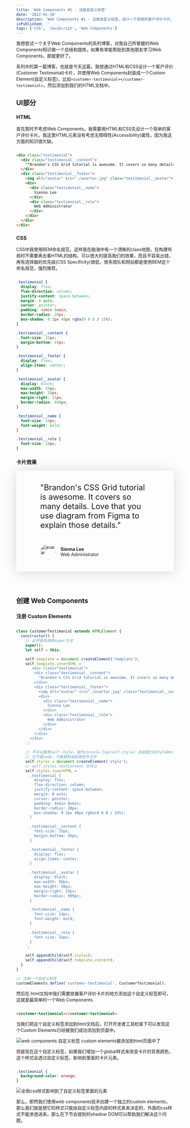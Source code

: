 ```yaml
---
title: 'Web Components #1 - 注册自定义标签'
date: '2022-01-18'
description: 'Web Components #1 - 注册自定义标签，设计一个简答的客户评价卡片，并使用web components构建一个自定义标签(custom elements)'
isPublished: ''
tags: ['CSS', 'JavaScript', 'Web Components']
---
```


我想尝试一个关于Web Components的系列博客，对我自己所掌握的Web Components知识做一个总结和提炼，如果有幸能帮助到其他朋友学习Web Components，那就更好了。

系列中的第一篇博客，也就是今天这篇，我想通过HTML和CSS设计一个客户评价(Customer Testimonial)卡片，并使用Web Components封装成一个Custom Element(自定义标签)，比如`<customer-testimonial></customer-testimonial>`，然后添加到我们的HTML文档中。

## UI部分

### HTML

首先暂时不考虑Web Components，我需要用HTML和CSS先设计一个简单的客户评价卡片。我这里HTML元素没有考虑无障碍性(Accessibility)属性，因为我这方面的知识很欠缺。

```html

<div class="testimonial">
  <div class="testimonial__content">
    "“Brandon's CSS Grid tutorial is awesome. It covers so many details. Love that you use diagram from Figma to explain those details.”"
  </div>
  <div class="testimonial__footer">
    <img alt="avatar" src="./avartar.jpg" class="testimonial__avatar">
    <div>
      <div class="testimonial__name">
        Sienna Lee
      </div>
      <div class="testimonial__role">
        Web Administrator
      </div>
    </div>
  </div>
</div>

```

### CSS

CSS中我使用BEM命名规范，这样我在脑海中有一个清晰的class地图，在构建布局时不需要再去看HTML的结构，可以很大的提高我们的效果，而且不容易出错，再有选择器的优先级(CSS Specificity)很低，很多团队和网站都是使用BEM这个命名规范，强烈推荐。

```CSS

.testimonial {
  display: flex;
  flex-direction: column;
  justify-content: space-between;
  margin: 0 auto;
  cursor: pointer;
  padding: 4vmin 8vmin;
  border-radius: 20px;
  box-shadow: 0 2px 40px rgba(0 0 0 / 15%);
}

.testimonial__content {
  font-size: 25px;
  margin-bottom: 45px;
}

.testimonial__footer {
  display: flex;
  align-items: center;
}

.testimonial__avatar {
  display: block;
  max-width: 50px;
  max-height: 50px;
  margin-right: 15px;
  border-radius: 999px;
}

.testimonial__name {
  font-size: 14px;
  font-weight: bold;
}

.testimonial__role {
  font-size: 14px;
}

```

### 卡片效果
<div class="testimonial-wrap">
<div class="testimonial">
  <div class="testimonial__content">
    "Brandon's CSS Grid tutorial is awesome. It covers so many details. Love that you use diagram from Figma to explain those details."
  </div>
  <div class="testimonial__footer">
    <img alt="avatar" src="https://tse4-mm.cn.bing.net/th/id/OIP-C.sKod7sWUm96BbYoiIzsLDgD6D6?pid=ImgDet&rs=1" class="testimonial__avatar" width="50" height="50">
    <div>
      <div class="testimonial__name">
        Sienna Lee
      </div>
      <div class="testimonial__role">
        Web Administrator
      </div>
    </div>
  </div>
</div>
</div>

<style>
  .testimonial-wrap {
    display: grid;
    place-content: center;
    margin-bottom: 8vmin;
  }

  /* Goes to Code Block */
  .testimonial {
    display: flex;
    flex-direction: column;
    justify-content: space-between;
    margin: 0 auto;
    cursor: pointer;
    padding: 4vmin 8vmin;
    border-radius: calc(4 * var(--border-radius));
    box-shadow: 0 2px 40px rgba(0 0 0 / 15%);
  }

  .testimonial__content {
    font-size: 25px;
    margin-bottom: 45px;
  }

  .testimonial__footer {
    display: flex;
    align-items: center;
  }

  .testimonial__avatar {
    display: block;
    max-width: 50px;
    max-height: 50px;
    margin-right: 15px;
    border-radius: 999px;
  }

  .testimonial__name {
    font-size: 14px;
    font-weight: bold;
    
  }

  .testimonial__role {
    font-size: 14px;
  }
</style>

## 创建 Web Components

### 注册 Custom Elements

```javascript

class CustomerTestimonial extends HTMLElement {
  constructor() {
    // 必须首先调用super方法
    super();
    let self = this;

    self.template = document.createElement('template');
    self.template.innerHTML = `
       <div class="testimonial">
        <div class="testimonial__content">
          "Brandon's CSS Grid tutorial is awesome. It covers so many details. Love that you use diagram from Figma to explain those details."
        </div>
        <div class="testimonial__footer">
          <img alt="avatar" src="./avartar.jpg" class="testimonial__avatar" width="50" height="50">
          <div>
            <div class="testimonial__name">
              Sienna Lee
            </div>
            <div class="testimonial__role">
              Web Administrator
            </div>
          </div>
        </div>
      </div>
    `;
    
    // 不可以使用self.style，因为console.log(self.style) 会返回CSSStyleDeclaration,
    // 它不是node，不能被附加到其他节点中
    self.styles = document.createElement('style');
    // self.styles.textContent 也可以
    self.styles.innerHTML = `
      .testimonial {
        display: flex;
        flex-direction: column;
        justify-content: space-between;
        margin: 0 auto;
        cursor: pointer;
        padding: 4vmin 8vmin;
        border-radius: 20px;
        box-shadow: 0 2px 40px rgba(0 0 0 / 15%);
      }

      .testimonial__content {
        font-size: 25px;
        margin-bottom: 45px;
      }

      .testimonial__footer {
        display: flex;
        align-items: center;
      }

      .testimonial__avatar {
        display: block;
        max-width: 50px;
        max-height: 50px;
        margin-right: 15px;
        border-radius: 999px;
      }

      .testimonial__name {
        font-size: 14px;
        font-weight: bold;
      }

      .testimonial__role {
        font-size: 14px;
      }    
    `;

    self.appendChild(self.styles);
    self.appendChild(self.template.content);
  }
}

// 注册一个自定义标签
customElements.define('customer-testimonial', CustomerTestimonial);

```

然后在.html文档中我们需要放置客户评价卡片的地方添加这个自定义标签即可，这就是最简单的一个Web Components.

```html

<customer-testimonial></customer-testimonial>

```

当我们把这个自定义标签添加到html文档后，打开开发者工具检查下可以发现这个Custom Elements已经被我们成功添加到页面中。

<img src="https://res.cloudinary.com/brandonzhang/image/upload/v1643009916/brandonzhang.cn/Screenshot_2022-01-24_at_3.38.10_PM_q3qoxy.png" alt="web components 自定义标签 custom elements被添加到html页面中了">

但是现在这个自定义标签，如果我们增加一个global样式来改变卡片的背景颜色，这个样式会透过自定义标签，影响到里面的卡片元素。

```css

.testimonial {
  background-color: orange;
} 

```

<img src="https://res.cloudinary.com/brandonzhang/image/upload/v1643009914/brandonzhang.cn/Web-Components%E5%85%A5%E9%97%A8%E6%95%99%E7%A8%8B-1-without-shadowRoot_kglwvo.jpg" alt="全局css样式影响到了自定义标签里面的元素">

那么，即然我们使用web components技术创建一个独立的custom elements，那么我们就是想它的样式只能由自定义标签内部的样式表来决定的，外面的css样式不能渗透进来，那么在下节会提到的shadow DOM可以帮助我们解决这个问题。
